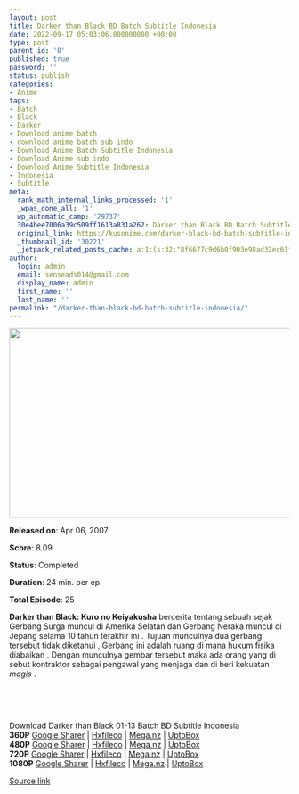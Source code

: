```yaml
---
layout: post
title: Darker than Black BD Batch Subtitle Indonesia
date: 2022-09-17 05:03:06.000000000 +00:00
type: post
parent_id: '0'
published: true
password: ''
status: publish
categories:
- Anime
tags:
- Batch
- Black
- Darker
- Download anime batch
- download anime batch sub indo
- Download Anime Batch Subtitle Indonesia
- Download Anime sub indo
- Download Anime Subtitle Indonesia
- Indonesia
- Subtitle
meta:
  rank_math_internal_links_processed: '1'
  _wpas_done_all: '1'
  wp_automatic_camp: '29737'
  30e4bee7006a39c509ff1613a831a262: Darker than Black BD Batch Subtitle Indonesia
  original_link: https://kusonime.com/darker-black-bd-batch-subtitle-indonesia/
  _thumbnail_id: '30221'
  _jetpack_related_posts_cache: a:1:{s:32:"8f6677c9d6b0f903e98ad32ec61f8deb";a:2:{s:7:"expires";i:1663434348;s:7:"payload";a:3:{i:0;a:1:{s:2:"id";i:30218;}i:1;a:1:{s:2:"id";i:30200;}i:2;a:1:{s:2:"id";i:29546;}}}}
author:
  login: admin
  email: senseads014@gmail.com
  display_name: admin
  first_name: ''
  last_name: ''
permalink: "/darker-than-black-bd-batch-subtitle-indonesia/"
---
```

<p><img width="604" height="340" src="{{ site.baseurl }}/assets/2022/09/Darker-than-Black-604x340.jpg" class="attachment-thumb-large size-thumb-large wp-post-image" alt="" loading="lazy" title="Darker than Black BD Batch Subtitle Indonesia" srcset="https://kusonime.com/wp-content/uploads/2017/05/Darker-than-Black-604x340.jpg 604w, https://kusonime.com/wp-content/uploads/2017/05/Darker-than-Black-300x169.jpg 300w, https://kusonime.com/wp-content/uploads/2017/05/Darker-than-Black-768x432.jpg 768w, https://kusonime.com/wp-content/uploads/2017/05/Darker-than-Black-1024x576.jpg 1024w, https://kusonime.com/wp-content/uploads/2017/05/Darker-than-Black-520x293.jpg 520w, https://kusonime.com/wp-content/uploads/2017/05/Darker-than-Black.jpg 1500w" sizes="(max-width: 604px) 100vw, 604px" />
<p><b>Released on</b>: Apr 06, 2007</p>
<p>
<p><b>Score</b>: 8.09</p>
<p>
<p><b>Status</b>: Completed</p>
<p>
<p><b>Duration</b>: 24 min. per ep.</p>
<p>
<p><b>Total Episode</b>: 25</p>
<p>
<p><strong>Darker than Black: Kuro no Keiyakusha</strong> bercerita tentang sebuah sejak Gerbang Surga muncul di Amerika Selatan dan Gerbang Neraka muncul di Jepang selama 10 tahun terakhir ini . Tujuan munculnya dua gerbang tersebut tidak diketahui , Gerbang ini adalah ruang di mana hukum fisika diabaikan . Dengan munculnya gembar tersebut maka ada orang yang di sebut kontraktor sebagai pengawal yang menjaga dan di beri kekuatan <em>magis </em>.</p>
<p>
<p> </p>
<p>
<p> </p>
<p>
<div class="smokeddl">
<div class="smokettl">Download Darker than Black 01-13 Batch BD Subtitle Indonesia</div>
<div class="smokeurl"><strong>360P</strong> <a href="https://acefile.co/f/56778161/kusonime-dtbs1bd-01-13-360p-rar" target="_blank" rel="noopener noreferrer">Google Sharer</a> | <a href="https://hxfile.co/j5pnu50zgmjx" target="_blank" rel="noopener">Hxfileco</a> | <a href="https://mega.nz/file/dOZ0wT6I#ykEZBi0UPAdKPTQBIPr83RxMB2cgoUzuq76BOO7H2sk" target="_blank" rel="noopener">Mega.nz</a> | <a href="https://uptobox.com/rujsk32phh41" target="_blank" rel="noopener">UptoBox</a></div>
<div class="smokeurl"><strong>480P</strong> <a href="https://acefile.co/f/56778162/kusonime-dtbs1bd-01-13-480p-rar" target="_blank" rel="noopener noreferrer">Google Sharer</a> | <a href="https://hxfile.co/wasl0fk5bxd4" target="_blank" rel="noopener">Hxfileco</a> | <a href="https://mega.nz/file/cLYyEZgL#6GMm41N2vrbgqzMcveIeXfOECb6g_hXwSy_Kje9sTXI" target="_blank" rel="noopener">Mega.nz</a> | <a href="https://uptobox.com/ndtte84dv5ok" target="_blank" rel="noopener">UptoBox</a></div>
<div class="smokeurl"><strong>720P</strong> <a href="https://acefile.co/f/56778164/kusonime-dtbs1bd-01-13-720p-rar" target="_blank" rel="noopener noreferrer">Google Sharer</a> | <a href="https://hxfile.co/qnwlfu05n8mb" target="_blank" rel="noopener">Hxfileco</a> | <a href="https://mega.nz/file/gTYkSLAR#x8lZ5-B6fha9GbjmERJLYiCtHaJZ9lEsWdRxZI2kO1g" target="_blank" rel="noopener">Mega.nz</a> | <a href="https://uptobox.com/pd84f3cqucdf" target="_blank" rel="noopener">UptoBox</a></div>
<div class="smokeurl"><strong>1080P</strong> <a href="https://acefile.co/f/56778168/kusonime-dtbs1bd-01-13-1080p-rar" target="_blank" rel="noopener noreferrer">Google Sharer</a> | <a href="https://hxfile.co/vxt4msecm4vy" target="_blank" rel="noopener">Hxfileco</a> | <a href="https://mega.nz/file/BXQUmRgJ#CyIJNmxLEq-QEP0mWpwsmiRGkCIFIykwzau2lZayRsE" target="_blank" rel="noopener">Mega.nz</a> | <a href="https://uptobox.com/r57vjyi0h6qa" target="_blank" rel="noopener">UptoBox</a></div>
</div>
<p><a href="https://kusonime.com/darker-black-bd-batch-subtitle-indonesia/">Source link </a></p>
